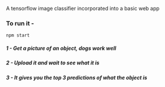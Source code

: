 A tensorflow image classifier incorporated into a basic web app

### To run it - 

```npm start```

##### 1 - Get a picture of an object, dogs work well

##### 2 - Upload it and wait to see what it is

##### 3 - It gives you the top 3 predictions of what the object is
